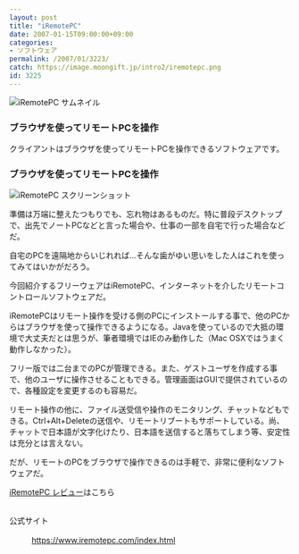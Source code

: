 ```yaml
---
layout: post
title: "iRemotePC"
date: 2007-01-15T09:00:00+09:00
categories:
- ソフトウェア
permalink: /2007/01/3223/
catch: https://image.moongift.jp/intro2/iremotepc.png
id: 3225
---
```

 ![iRemotePC サムネイル](https://image.moongift.jp/intro2/iremotepc.t.png "iRemotePC サムネイル")
  

### ブラウザを使ってリモートPCを操作
  
クライアントはブラウザを使ってリモートPCを操作できるソフトウェアです。  
<!--more-->  

### ブラウザを使ってリモートPCを操作
  

![iRemotePC スクリーンショット](https://image.moongift.jp/intro2/iremotepc.png "iRemotePC スクリーンショット")

  

準備は万端に整えたつもりでも、忘れ物はあるものだ。特に普段デスクトップで、出先でノートPCなどと言った場合や、仕事の一部を自宅で行った場合などだ。

  

自宅のPCを遠隔地からいじれれば…そんな歯がゆい思いをした人はこれを使ってみてはいかがだろう。

  

今回紹介するフリーウェアはiRemotePC、インターネットを介したリモートコントロールソフトウェアだ。

  

iRemotePCはリモート操作を受ける側のPCにインストールする事で、他のPCからはブラウザを使って操作できるようになる。Javaを使っているので大抵の環境で大丈夫だとは思うが、筆者環境ではIEのみ動作した（Mac OSXではうまく動作しなかった）。

  

フリー版では二台までのPCが管理できる。また、ゲストユーザを作成する事で、他のユーザに操作させることもできる。管理画面はGUIで提供されているので、各種設定を変更するのも容易だ。

  

リモート操作の他に、ファイル送受信や操作のモニタリング、チャットなどもできる。Ctrl+Alt+Deleteの送信や、リモートリブートもサポートしている。尚、チャットで日本語が文字化けたり、日本語を送信すると落ちてしまう等、安定性は充分とは言えない。

  

だが、リモートのPCをブラウザで操作できるのは手軽で、非常に便利なソフトウェアだ。

  

[iRemotePC レビュー](http://oss.moongift.jp/review/i-3249.html)はこちら

  
<dl>
<br><dt>公式サイト</dt>
<br><dd><a href="https://www.iremotepc.com/index.html" target="_blank">https://www.iremotepc.com/index.html</a></dd>
<br>
</dl>